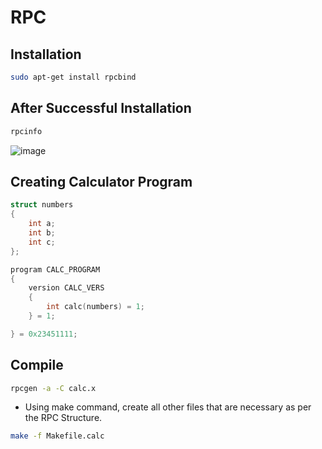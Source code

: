 # RPC

## Installation

```bash
sudo apt-get install rpcbind
```

## After Successful Installation 

```bash
rpcinfo
```

![image](https://user-images.githubusercontent.com/52845731/150816460-c695270b-b538-4822-a3b6-2eb05fcbbfa0.png)


## Creating Calculator Program

```c
struct numbers
{
	int a;
	int b;
	int c;
};

program CALC_PROGRAM
{
	version CALC_VERS
	{
		int calc(numbers) = 1;
	} = 1;	

} = 0x23451111;
```

## Compile 

```bash
rpcgen -a -C calc.x
```

- Using make command, create all other files that are necessary as per the RPC Structure. 

```bash
make -f Makefile.calc
```
